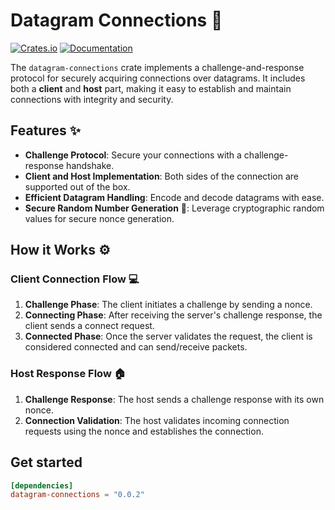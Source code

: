 # Datagram Connections 🚀

[![Crates.io](https://img.shields.io/crates/v/datagram-connections)](https://crates.io/crates/datagram-connections)
[![Documentation](https://docs.rs/datagram-connections/badge.svg)](https://docs.rs/datagram-connections)

The `datagram-connections` crate implements a challenge-and-response protocol for securely acquiring connections 
over datagrams. It includes both a **client** and **host** part, making it easy to establish and maintain connections
with integrity and security.

## Features ✨

- **Challenge Protocol**: Secure your connections with a challenge-response handshake.
- **Client and Host Implementation**: Both sides of the connection are supported out of the box.
- **Efficient Datagram Handling**: Encode and decode datagrams with ease.
- **Secure Random Number Generation** 🎲: Leverage cryptographic random values for secure nonce generation.

## How it Works ⚙️

### Client Connection Flow 💻
1. **Challenge Phase**: The client initiates a challenge by sending a nonce.
2. **Connecting Phase**: After receiving the server's challenge response, the client sends a connect request.
3. **Connected Phase**: Once the server validates the request, the client is considered connected and can send/receive packets.

### Host Response Flow 🏠
1. **Challenge Response**: The host sends a challenge response with its own nonce.
2. **Connection Validation**: The host validates incoming connection requests using the nonce and establishes the connection.

## Get started

```toml
[dependencies]
datagram-connections = "0.0.2"
```
